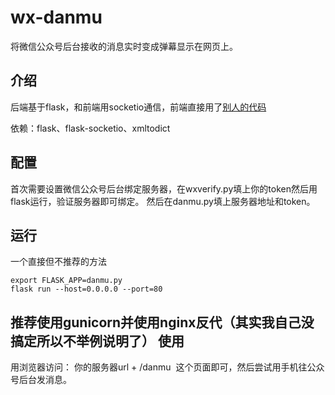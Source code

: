 # wx-danmu

将微信公众号后台接收的消息实时变成弹幕显示在网页上。

介绍
------

后端基于flask，和前端用socketio通信，前端直接用了[别人的代码](https://github.com/jamesliu96/Damoo/)

依赖：flask、flask-socketio、xmltodict

配置
------

首次需要设置微信公众号后台绑定服务器，在wxverify.py填上你的token然后用flask运行，验证服务器即可绑定。
然后在danmu.py填上服务器地址和token。

运行
------
一个直接但不推荐的方法
```
export FLASK_APP=danmu.py
flask run --host=0.0.0.0 --port=80
```
推荐使用gunicorn并使用nginx反代（其实我自己没搞定所以不举例说明了）
使用
------

用浏览器访问： 你的服务器url + /danmu  这个页面即可，然后尝试用手机往公众号后台发消息。
